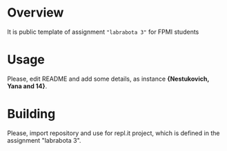 # Overview

It is public template of assignment `"labrabota 3"` for FPMI students

# Usage

Please, edit README and add some details, as instance **{Nestukovich, Yana and 14}**.

# Building

Please, import repository and use for repl.it project, which is defined in the assignment "labrabota 3".
